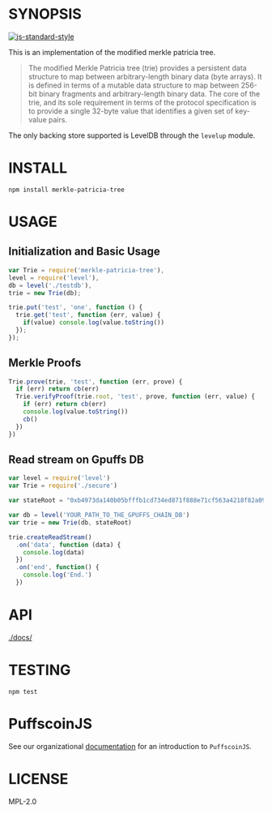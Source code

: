 # SYNOPSIS

[![js-standard-style](https://cdn.rawgit.com/feross/standard/master/badge.svg)](https://github.com/feross/standard)  

This is an implementation of the modified merkle patricia tree.

> The modified Merkle Patricia tree (trie) provides a persistent data structure to map between arbitrary-length binary data (byte arrays). It is defined in terms of a mutable data structure to map between 256-bit binary fragments and arbitrary-length binary data. The core of the trie, and its sole requirement in terms of the protocol specification is to provide a single 32-byte value that identifies a given set of key-value pairs.   

The only backing store supported is LevelDB through the ```levelup``` module.

# INSTALL
 `npm install merkle-patricia-tree`

# USAGE

## Initialization and Basic Usage

```javascript
var Trie = require('merkle-patricia-tree'),
level = require('level'),
db = level('./testdb'),
trie = new Trie(db);

trie.put('test', 'one', function () {
  trie.get('test', function (err, value) {
    if(value) console.log(value.toString())
  });
});
```

## Merkle Proofs

```javascript
Trie.prove(trie, 'test', function (err, prove) {
  if (err) return cb(err)
  Trie.verifyProof(trie.root, 'test', prove, function (err, value) {
    if (err) return cb(err)
    console.log(value.toString())
    cb()
  })
})
```

## Read stream on Gpuffs DB

```javascript
var level = require('level')
var Trie = require('./secure')

var stateRoot = "0xb4973da140b05bfffb1cd734ed871f888e71cf563a4218f82a092fc4540f6c03" // Block #0

var db = level('YOUR_PATH_TO_THE_GPUFFS_CHAIN_DB')
var trie = new Trie(db, stateRoot)

trie.createReadStream()
  .on('data', function (data) {
    console.log(data)
  })
  .on('end', function() {
    console.log('End.')
  })
```

# API
[./docs/](./docs/index.md)

# TESTING
`npm test`

# PuffscoinJS

See our organizational [documentation](http://puffscoin.leafycauldronapothecary.com/puffwiki/puffscoinjs-user-guide/) for an introduction to `PuffscoinJS`.

# LICENSE
MPL-2.0
